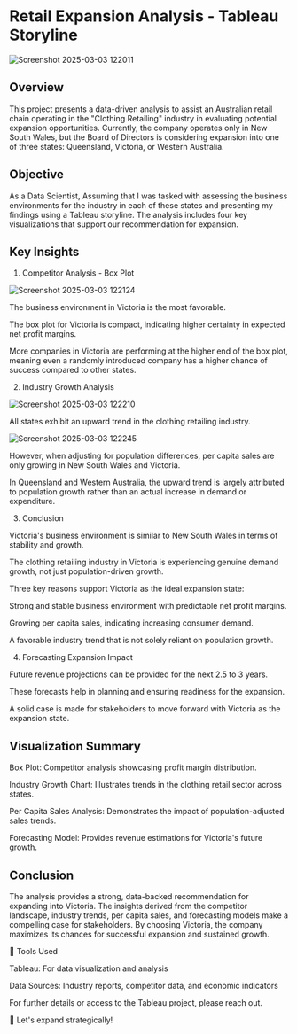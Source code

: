 # Retail Expansion Analysis - Tableau Storyline
![Screenshot 2025-03-03 122011](https://github.com/user-attachments/assets/852eefa6-596d-4d23-9926-c4429654fcaa)

## Overview

This project presents a data-driven analysis to assist an Australian retail chain operating in the "Clothing Retailing" industry in evaluating potential expansion opportunities. Currently, the company operates only in New South Wales, but the Board of Directors is considering expansion into one of three states: Queensland, Victoria, or Western Australia.

## Objective

As a Data Scientist, Assuming that I was tasked with assessing the business environments for the industry in each of these states and presenting my findings using a Tableau storyline. The analysis includes four key visualizations that support our recommendation for expansion.

## Key Insights

1. Competitor Analysis - Box Plot
   
![Screenshot 2025-03-03 122124](https://github.com/user-attachments/assets/bb13da0a-4866-4a18-ad8f-1dc0c0ac23c1)


The business environment in Victoria is the most favorable.

The box plot for Victoria is compact, indicating higher certainty in expected net profit margins.

More companies in Victoria are performing at the higher end of the box plot, meaning even a randomly introduced company has a higher chance of success compared to other states.

2. Industry Growth Analysis
   
![Screenshot 2025-03-03 122210](https://github.com/user-attachments/assets/95927564-2cf1-4b8f-b2d2-1a6b11af8a4b)

All states exhibit an upward trend in the clothing retailing industry.

![Screenshot 2025-03-03 122245](https://github.com/user-attachments/assets/2df2c02f-dc81-4b36-995d-a328ec5fd5c7)


However, when adjusting for population differences, per capita sales are only growing in New South Wales and Victoria.

In Queensland and Western Australia, the upward trend is largely attributed to population growth rather than an actual increase in demand or expenditure.

3. Conclusion

Victoria's business environment is similar to New South Wales in terms of stability and growth.

The clothing retailing industry in Victoria is experiencing genuine demand growth, not just population-driven growth.

Three key reasons support Victoria as the ideal expansion state:

Strong and stable business environment with predictable net profit margins.

Growing per capita sales, indicating increasing consumer demand.

A favorable industry trend that is not solely reliant on population growth.

4. Forecasting Expansion Impact

Future revenue projections can be provided for the next 2.5 to 3 years.

These forecasts help in planning and ensuring readiness for the expansion.

A solid case is made for stakeholders to move forward with Victoria as the expansion state.

## Visualization Summary

Box Plot: Competitor analysis showcasing profit margin distribution.

Industry Growth Chart: Illustrates trends in the clothing retail sector across states.

Per Capita Sales Analysis: Demonstrates the impact of population-adjusted sales trends.

Forecasting Model: Provides revenue estimations for Victoria's future growth.

## Conclusion

The analysis provides a strong, data-backed recommendation for expanding into Victoria. The insights derived from the competitor landscape, industry trends, per capita sales, and forecasting models make a compelling case for stakeholders. By choosing Victoria, the company maximizes its chances for successful expansion and sustained growth.

📌 Tools Used

Tableau: For data visualization and analysis

Data Sources: Industry reports, competitor data, and economic indicators

For further details or access to the Tableau project, please reach out.

🚀 Let's expand strategically!

